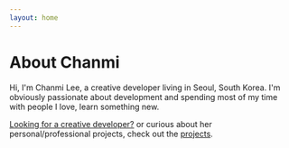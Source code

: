 ```yaml
---
layout: home
---
```

# About Chanmi

Hi,
I'm Chanmi Lee, a creative developer living in Seoul, South Korea.
I'm obviously passionate about development and spending most of my time with people I love, learn something new.

[Looking for a creative developer?](https://chanmi-lee.github.com/profile)
or curious about her personal/professional projects, check out the [projects](https://chanmi-lee.github.com/projects).